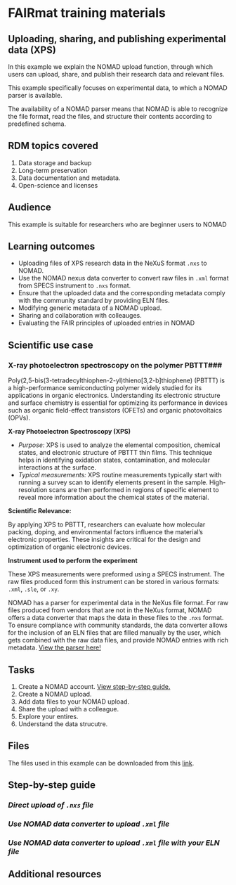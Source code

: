 # FAIRmat training materials 

## Uploading, sharing, and publishing experimental data (XPS) ##
In this example we explain the NOMAD upload function, through which users can upload, share, and publish their research data and relevant files. 

This example specifically focuses on experimental data, to which a NOMAD parser is available.

The availability of a NOMAD parser means that NOMAD is able to recognize the file format, read the files, and structure their contents according to predefined schema. 


## RDM topics covered ##
1. Data storage and backup
2. Long-term preservation
2. Data documentation and metadata.
4. Open-science and licenses

## Audience ##
This example is suitable for researchers who are beginner users to NOMAD

## Learning outcomes ##
- Uploading files of XPS research data in the NeXuS format `.nxs` to NOMAD.
- Use the NOMAD nexus data converter to convert raw files in `.xml` format from SPECS instrument to `.nxs` format.
- Ensure that the uploaded data and the corresponding metadata comply with the community standard by providing ELN files.
- Modifying generic metadata of a NOMAD upload.
- Sharing and collaboration with colleauges.
- Evaluating the FAIR principles of uploaded entries in NOMAD

## Scientific use case ##
### X-ray photoelectron spectroscopy on the polymer PBTTT###
Poly(2,5-bis(3-tetradecylthiophen-2-yl)thieno[3,2-b]thiophene) (PBTTT) is a high-performance semiconducting polymer widely studied for its applications in organic electronics. Understanding its electronic structure and surface chemistry is essential for optimizing its performance in devices such as organic field-effect transistors (OFETs) and organic photovoltaics (OPVs).

**X-ray Photoelectron Spectroscopy (XPS)**
- *Purpose:* XPS is used to analyze the elemental composition, chemical states, and electronic structure of PBTTT thin films. This technique helps in identifying oxidation states, contamination, and molecular interactions at the surface.
- *Typical measurements:* XPS routine measurements typically start with running a survey scan to identify elements present in the sample. High-resolution scans are then performed in regions of specific element to reveal more information about the chemical states of the material. 

**Scientific Relevance:**

By applying XPS to PBTTT, researchers can evaluate how molecular packing, doping, and environmental factors influence the material’s electronic properties. These insights are critical for the design and optimization of organic electronic devices.

**Instrument used to perform the experiment**

These XPS measurements were preformed using a SPECS instrument. 
The raw files produced form this instrument can be stored in various formats: `.xml`, `.sle`, or `.xy`.


NOMAD has a parser for experimental data in the NeXus file format. For raw files produced from vendors that are not in the NeXus format, NOMAD offers a data converter that maps the data in these files to the `.nxs` format. To ensure compliance with community standards, the data converter allows for the inclusion of an ELN files that are filled manually by the user, which gets combined with the raw data files, and provide NOMAD entries with rich metadata. 
[View the parser here!]()

## Tasks ##
1. Create a NOMAD account. [View step-by-step guide.](step-by-step-guides/CreateaNOMADaccount.pdf)
2. Create a NOMAD upload. 
3. Add data files to your NOMAD upload. 
4. Share the upload with a colleague.
5. Explore your entires.
6. Understand the data strucutre.

## Files ##
The files used in this example can be downloaded from this [link]().

## Step-by-step guide ##
### *Direct upload of `.nxs` file* ###
### *Use NOMAD data converter to upload `.xml` file* ###
### *Use NOMAD data converter to upload `.xml` file with your ELN file* ###

## Additional resources ##

